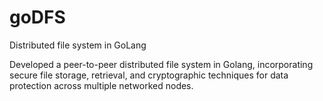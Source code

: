 # goDFS
Distributed file system in GoLang

Developed a peer-to-peer distributed file system in Golang, incorporating secure file storage, retrieval, and cryptographic techniques for data protection across multiple networked nodes.
